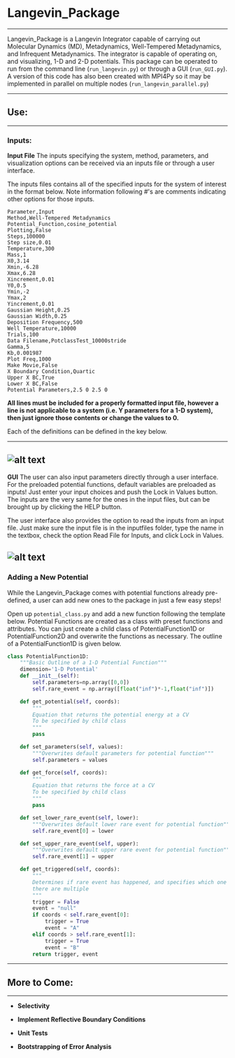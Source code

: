 # Langevin_Package
----
Langevin_Package is a Langevin Integrator capable of carrying out Molecular Dynamics
(MD), Metadynamics, Well-Tempered Metadynamics, and Infrequent Metadynamics.
The integrator is capable of operating on, and visualizing, 1-D and 2-D potentials.
This package can be operated to run from the command line (`run_langevin.py`) or through a GUI (`run_GUI.py`). A version of this code has also been created with MPI4Py so it may be implemented in parallel on multiple nodes (`run_langevin_parallel.py`)

----
## Use:

----
### Inputs:
**Input File**
The inputs specifying the system, method, parameters, and visualization options can be received via an inputs file or through a user interface.

The inputs files contains all of the specified inputs for the system of interest in the format below. Note information following #'s are comments indicating other options for those inputs.

```
Parameter,Input
Method,Well-Tempered Metadynamics
Potential_Function,cosine_potential
Plotting,False
Steps,100000
Step size,0.01
Temperature,300
Mass,1
X0,3.14
Xmin,-6.28
Xmax,6.28
Xincrement,0.01
Y0,0.5
Ymin,-2
Ymax,2
Yincrement,0.01
Gaussian Height,0.25
Gaussian Width,0.25
Deposition Frequency,500
Well Temperature,10000
Trials,100
Data Filename,PotclassTest_10000stride
Gamma,5
Kb,0.001987
Plot Freq,1000
Make Movie,False
X Boundary Condition,Quartic
Upper X BC,True
Lower X BC,False
Potential Parameters,2.5 0 2.5 0
```
**All lines must be included for a properly formatted input file, however a line is not applicable to a system (i.e. Y parameters for a 1-D system), then just ignore those contents or change the values to 0.**

Each of the definitions can be defined in the key below.

----
 ![alt text](https://github.com/UWPRG/Chris_Scripts/blob/master/Langevin_Package/Images/Input_Definitions.png)
----
**GUI**
The user can also input parameters directly through a user interface. For the preloaded potential functions, default variables are preloaded as inputs! Just enter your input choices and push the Lock in Values button. The inputs are the very same for the ones in the input files, but can be brought up by clicking the HELP button.

The user interface also provides the option to read the inputs from an input file. Just make sure the input file is in the inputfiles folder, type the name in the textbox, check the option Read File for Inputs, and click Lock in Values.

![alt text](https://github.com/UWPRG/Chris_Scripts/blob/master/Langevin_Package/Images/GUI_window.png)
----
### Adding a New Potential

While the Langevin_Package comes with potential functions already pre-defined, a user can add new ones to the package in just a few easy steps!

Open up `potential_class.py` and add a new function following the template below. Potential Functions are created as a class with preset functions and attributes. You can just create a child class of PotentialFunction1D or PotentialFunction2D and overwrite the functions as necessary. The outline of a PotentialFunction1D is given below.
```python
class PotentialFunction1D:
    """Basic Outline of a 1-D Potential Function"""
    dimension='1-D Potential'
    def __init__(self):
        self.parameters=np.array([0,0])
        self.rare_event = np.array([float("inf")*-1,float("inf")])

    def get_potential(self, coords):
        """
        Equation that returns the potential energy at a CV
        To be specified by child class
        """
        pass

    def set_parameters(self, values):
        """Overwrites default parameters for potential function"""
        self.parameters = values

    def get_force(self, coords):
        """
        Equation that returns the force at a CV
        To be specified by child class
        """
        pass

    def set_lower_rare_event(self, lower):
        """Overwrites default lower rare event for potential function"""
        self.rare_event[0] = lower

    def set_upper_rare_event(self, upper):
        """Overwrites default upper rare event for potential function"""
        self.rare_event[1] = upper

    def get_triggered(self, coords):
        """
        Determines if rare event has happened, and specifies which one if
        there are multiple
        """
        trigger = False
        event = "null"
        if coords < self.rare_event[0]:
            trigger = True
            event = "A"
        elif coords > self.rare_event[1]:
            trigger = True
            event = "B"
        return trigger, event
```

----
## More to Come:
----
- **Selectivity**

- **Implement Reflective Boundary Conditions**

- **Unit Tests**

- **Bootstrapping of Error Analysis**
